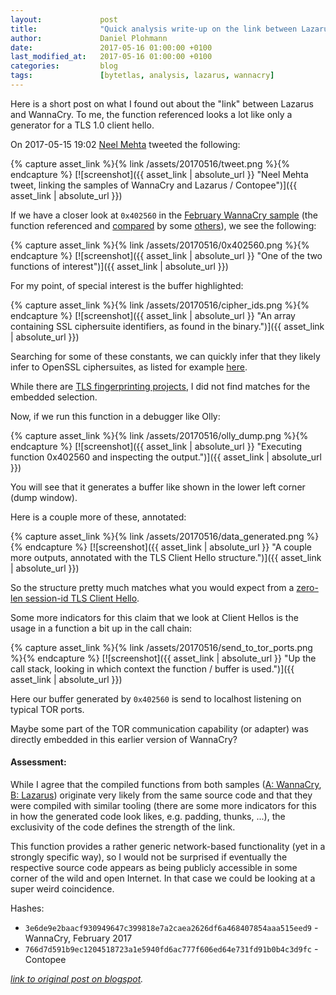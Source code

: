 ```yaml
---
layout:             post
title:              "Quick analysis write-up on the link between Lazarus and WannaCry"
author:             Daniel Plohmann
date:               2017-05-16 01:00:00 +0100
last_modified_at:   2017-05-16 01:00:00 +0100
categories:         blog
tags:               [bytetlas, analysis, lazarus, wannacry]
---
```


Here is a short post on what I found out about the "link" between Lazarus and WannaCry.
To me, the function referenced looks a lot like only a generator for a TLS 1.0 client hello.

On 2017-05-15 19:02 [Neel Mehta][twitter neel] tweeted the following:

{% capture asset_link %}{% link /assets/20170516/tweet.png %}{% endcapture %}
[![screenshot]({{ asset_link | absolute_url }} "Neel Mehta tweet, linking the samples of WannaCry and Lazarus / Contopee")]({{ asset_link | absolute_url }})

If we have a closer look at `0x402560` in the [February WannaCry sample][february wannacry] (the function referenced and [compared][blog securelist] by some [others][blog comae]), we see the following:

{% capture asset_link %}{% link /assets/20170516/0x402560.png %}{% endcapture %}
[![screenshot]({{ asset_link | absolute_url }} "One of the two functions of interest")]({{ asset_link | absolute_url }})

For my point, of special interest is the buffer highlighted:

{% capture asset_link %}{% link /assets/20170516/cipher_ids.png %}{% endcapture %}
[![screenshot]({{ asset_link | absolute_url }} "An array containing SSL ciphersuite identifiers, as found in the binary.")]({{ asset_link | absolute_url }})

Searching for some of these constants, we can quickly infer that they likely infer to OpenSSL ciphersuites, as listed for example [here][testssl map].

While there are [TLS fingerprinting projects][tls fingerprints], I did not find matches for the embedded selection.

Now, if we run this function in a debugger like Olly:

{% capture asset_link %}{% link /assets/20170516/olly_dump.png %}{% endcapture %}
[![screenshot]({{ asset_link | absolute_url }} "Executing function 0x402560 and inspecting the output.")]({{ asset_link | absolute_url }})

You will see that it generates a buffer like shown in the lower left corner (dump window).

Here is a couple more of these, annotated:

{% capture asset_link %}{% link /assets/20170516/data_generated.png %}{% endcapture %}
[![screenshot]({{ asset_link | absolute_url }} "A couple more outputs, annotated with the TLS Client Hello structure.")]({{ asset_link | absolute_url }})

So the structure pretty much matches what you would expect from a [zero-len session-id TLS Client Hello][zerolen client hello].

Some more indicators for this claim that we look at Client Hellos is the usage in a function a bit up in the call chain:

{% capture asset_link %}{% link /assets/20170516/send_to_tor_ports.png %}{% endcapture %}
[![screenshot]({{ asset_link | absolute_url }} "Up the call stack, looking in which context the function / buffer is used.")]({{ asset_link | absolute_url }})

Here our buffer generated by `0x402560` is send to localhost listening on typical TOR ports.

Maybe some part of the TOR communication capability (or adapter) was directly embedded in this earlier version of WannaCry?

#### Assessment:

While I agree that the compiled functions from both samples ([A: WannaCry][vt wannacry], [B: Lazarus][vt lazarus]) originate very likely from the same source code and that they were compiled with similar tooling (there are some more indicators for this in how the generated code look likes, e.g. padding, thunks, ...), the exclusivity of the code defines the strength of the link.

This function provides a rather generic network-based functionality (yet in a strongly specific way), so I would not be surprised if eventually the respective source code appears as being publicly accessible in some corner of the wild and open Internet. 
In that case we could be looking at a super weird coincidence.

Hashes:
 * `3e6de9e2baacf930949647c399818e7a2caea2626df6a468407854aaa515eed9` - WannaCry, February 2017
 * `766d7d591b9ec1204518723a1e5940fd6ac777f606ed64e731fd91b0b4c3d9fc` - Contopee


*[link to original post on blogspot][blogspot post].*

[vt lazarus]: https://www.virustotal.com/de/file/766d7d591b9ec1204518723a1e5940fd6ac777f606ed64e731fd91b0b4c3d9fc/analysis/
[vt wannacry]: https://www.virustotal.com/de/file/3e6de9e2baacf930949647c399818e7a2caea2626df6a468407854aaa515eed9/analysis/
[zerolen client hello]: http://www.cisco.com/c/en/us/support/docs/security-vpn/secure-socket-layer-ssl/116181-technote-product-00.html
[tls fingerprints]: https://github.com/LeeBrotherston/tls-fingerprinting
[testssl map]: https://testssl.sh/openssl-rfc.mapping.html
[blog comae]: https://blog.comae.io/wannacry-links-to-lazarus-group-dcea72c99d2d
[blog securelist]: https://securelist.com/blog/research/78431/wannacry-and-lazarus-group-the-missing-link/
[february wannacry]: https://virustotal.com/en/file/3e6de9e2baacf930949647c399818e7a2caea2626df6a468407854aaa515eed9/analysis/
[twitter neel]: https://twitter.com/neelmehta

[blogspot post]: http://byte-atlas.blogspot.com/2017/05/wannacry-linked-function.html
